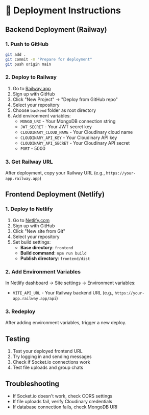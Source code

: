 # 🚀 Deployment Instructions

## Backend Deployment (Railway)

### 1. Push to GitHub
```bash
git add .
git commit -m "Prepare for deployment"
git push origin main
```

### 2. Deploy to Railway
1. Go to [Railway.app](https://railway.app)
2. Sign up with GitHub
3. Click "New Project" → "Deploy from GitHub repo"
4. Select your repository
5. Choose `backend` folder as root directory
6. Add environment variables:
   - `MONGO_URI` - Your MongoDB connection string
   - `JWT_SECRET` - Your JWT secret key
   - `CLOUDINARY_CLOUD_NAME` - Your Cloudinary cloud name
   - `CLOUDINARY_API_KEY` - Your Cloudinary API key
   - `CLOUDINARY_API_SECRET` - Your Cloudinary API secret
   - `PORT` - 5000

### 3. Get Railway URL
After deployment, copy your Railway URL (e.g., `https://your-app.railway.app`)

## Frontend Deployment (Netlify)

### 1. Deploy to Netlify
1. Go to [Netlify.com](https://netlify.com)
2. Sign up with GitHub
3. Click "New site from Git"
4. Select your repository
5. Set build settings:
   - **Base directory**: `frontend`
   - **Build command**: `npm run build`
   - **Publish directory**: `frontend/dist`

### 2. Add Environment Variables
In Netlify dashboard → Site settings → Environment variables:
- `VITE_API_URL` - Your Railway backend URL (e.g., `https://your-app.railway.app/api`)

### 3. Redeploy
After adding environment variables, trigger a new deploy.

## Testing
1. Test your deployed frontend URL
2. Try logging in and sending messages
3. Check if Socket.io connections work
4. Test file uploads and group chats

## Troubleshooting
- If Socket.io doesn't work, check CORS settings
- If file uploads fail, verify Cloudinary credentials
- If database connection fails, check MongoDB URI
